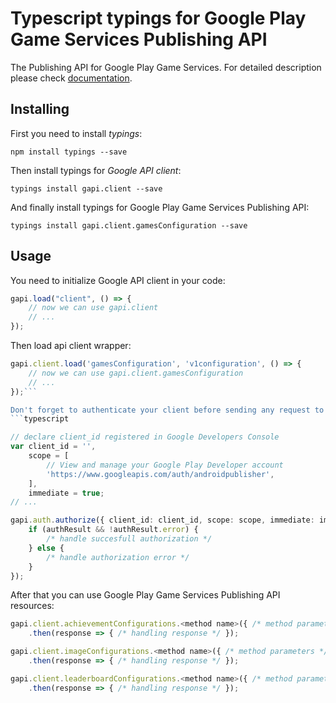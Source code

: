 # Typescript typings for Google Play Game Services Publishing API
The Publishing API for Google Play Game Services.
For detailed description please check [documentation](https://developers.google.com/games/services).

## Installing

First you need to install *typings*:
```
npm install typings --save 
```

Then install typings for *Google API client*:
```
typings install gapi.client --save 
```

And finally install typings for Google Play Game Services Publishing API:
```
typings install gapi.client.gamesConfiguration --save 
```

## Usage

You need to initialize Google API client in your code:
```typescript
gapi.load("client", () => { 
    // now we can use gapi.client
    // ... 
});
```

Then load api client wrapper:
```typescript
gapi.client.load('gamesConfiguration', 'v1configuration', () => {
    // now we can use gapi.client.gamesConfiguration
    // ... 
});```

Don't forget to authenticate your client before sending any request to resources:
```typescript

// declare client_id registered in Google Developers Console
var client_id = '',
    scope = [     
        // View and manage your Google Play Developer account
        'https://www.googleapis.com/auth/androidpublisher',
    ],
    immediate = true;
// ...

gapi.auth.authorize({ client_id: client_id, scope: scope, immediate: immediate }, authResult => {
    if (authResult && !authResult.error) {
        /* handle succesfull authorization */
    } else {
        /* handle authorization error */
    }
});            
```

After that you can use Google Play Game Services Publishing API resources:

```typescript
gapi.client.achievementConfigurations.<method name>({ /* method parameters */ })
    .then(response => { /* handling response */ });

gapi.client.imageConfigurations.<method name>({ /* method parameters */ })
    .then(response => { /* handling response */ });

gapi.client.leaderboardConfigurations.<method name>({ /* method parameters */ })
    .then(response => { /* handling response */ });
```
